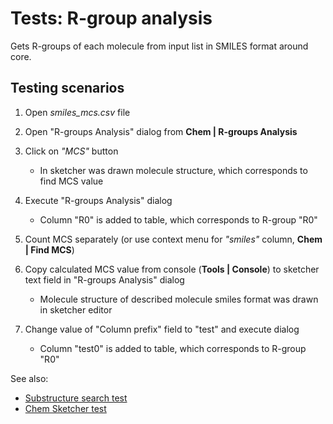 <!-- TITLE: Tests: R-group analysis test -->
<!-- SUBTITLE: -->

# Tests: R-group analysis

Gets R-groups of each molecule from input list in SMILES format around core.

## Testing scenarios

1. Open *smiles_mcs.csv* file
2. Open "R-groups Analysis" dialog from **Chem | R-groups Analysis**
3. Click on *"MCS"* button
    * In sketcher was drawn molecule structure, which corresponds to find MCS value

4. Execute "R-groups Analysis" dialog
    * Column "R0" is added to table, which corresponds to R-group "R0"

5. Count MCS separately (or use context menu for *"smiles"* column, **Chem | Find MCS**)

6. Copy calculated MCS value from console (**Tools | Console**) to sketcher text field in "R-groups Analysis" dialog
    * Molecule structure of described molecule smiles format was drawn in sketcher editor

7. Change value of "Column prefix" field to "test" and execute dialog
    * Column "test0" is added to table, which corresponds to R-group "R0"

See also:

* [Substructure search test](substructure-search-test.md)
* [Chem Sketcher test](chem-sketcher-test.md)
